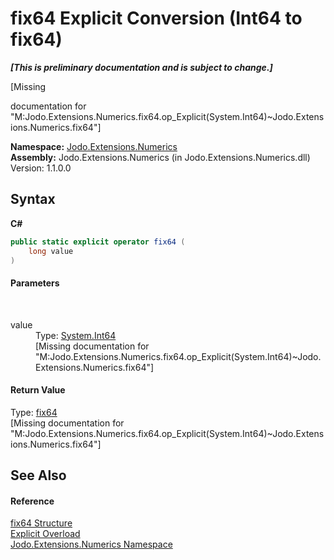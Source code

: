 # fix64&nbsp;Explicit Conversion (Int64 to fix64)
 _**\[This is preliminary documentation and is subject to change.\]**_

\[Missing <summary> documentation for "M:Jodo.Extensions.Numerics.fix64.op_Explicit(System.Int64)~Jodo.Extensions.Numerics.fix64"\]

**Namespace:**&nbsp;<a href="N_Jodo_Extensions_Numerics">Jodo.Extensions.Numerics</a><br />**Assembly:**&nbsp;Jodo.Extensions.Numerics (in Jodo.Extensions.Numerics.dll) Version: 1.1.0.0

## Syntax

**C#**<br />
``` C#
public static explicit operator fix64 (
	long value
)
```


#### Parameters
&nbsp;<dl><dt>value</dt><dd>Type: <a href="https://docs.microsoft.com/dotnet/api/system.int64" target="_blank" rel="noopener noreferrer">System.Int64</a><br />\[Missing <param name="value"/> documentation for "M:Jodo.Extensions.Numerics.fix64.op_Explicit(System.Int64)~Jodo.Extensions.Numerics.fix64"\]</dd></dl>

#### Return Value
Type: <a href="T_Jodo_Extensions_Numerics_fix64">fix64</a><br />\[Missing <returns> documentation for "M:Jodo.Extensions.Numerics.fix64.op_Explicit(System.Int64)~Jodo.Extensions.Numerics.fix64"\]

## See Also


#### Reference
<a href="T_Jodo_Extensions_Numerics_fix64">fix64 Structure</a><br /><a href="Overload_Jodo_Extensions_Numerics_fix64_op_Explicit">Explicit Overload</a><br /><a href="N_Jodo_Extensions_Numerics">Jodo.Extensions.Numerics Namespace</a><br />